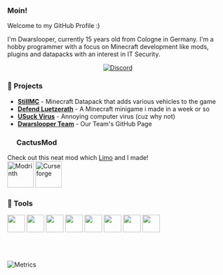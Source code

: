 ### Moin!

Welcome to my GitHub Profile :)

I'm Dwarslooper, currently 15 years old from Cologne in Germany. I'm a hobby programmer with a focus on Minecraft development like mods, plugins and datapacks with an interest in IT Security.

<div align="center">
    <a href="https://dwarslooper.com/?re=discord"><img src="https://img.shields.io/discord/687682739297845269?logo=discord&style=for-the-badge" alt="Discord"/></a>
</div>

### 🚧 Projects
 - [**StillMC**](https://github.com/Dwarslooper/STILL_MC-Ressources) - Minecraft Datapack that adds various vehicles to the game
 - [**Defend Luetzerath**](https://github.com/Dwarslooper/Defend-Luetzerath) - A Minecraft minigame i made in a week or so
 - [**USuck Virus**](https://github.com/Dwarslooper/usuck-Virus-V2/) - Annoying computer virus (cuz why not)
 - [**Dwarslooper Team**](https://github.com/Dwarslooper-Team) - Our Team's GitHub Page

### <img src="https://cactusmod.xyz/media/cactus.png" height=17> CactusMod
Check out this neat mod which [Limo](https://github.com/LimoDerEchte) and I made!
<br>
<a href="https://modrinth.com/mod/cactus" target="_blank"><img src="https://wsrv.nl/?url=https%3A%2F%2Fcdn.jsdelivr.net%2Fnpm%2F%40intergrav%2Fdevins-badges%403%2Fassets%2Fcozy%2Favailable%2Fmodrinth_vector.svg" height=60 alt="Modrinth"></a>
<a href="https://www.curseforge.com/minecraft/mc-mods/cactus-mod" target="_blank"><img src="https://cdn2.unrealengine.com/egs-curseforge-overwolf-ic1-400x400-efe6f7172cef.png?h=270&quality=medium&resize=1&w=480" height=60 alt="Curseforge"></a>

### 🔧 Tools
<div>
  <img height="40" src="https://cdn.jsdelivr.net/gh/devicons/devicon/icons/java/java-original.svg" />
  <img height="40" src="https://resources.jetbrains.com/storage/products/company/brand/logos/IntelliJ_IDEA_icon.svg" />
  <img height="40" src="https://cdn.jsdelivr.net/gh/devicons/devicon/icons/go/go-original.svg" />
  <img height="40" src="https://resources.jetbrains.com/storage/products/company/brand/logos/WebStorm_icon.svg" />
  <img height="40" src="https://cdn.jsdelivr.net/gh/devicons/devicon/icons/git/git-original.svg" />
  <img height="40" src="https://cdn.jsdelivr.net/gh/devicons/devicon/icons/gradle/gradle-plain.svg" />
  <img height="40" src="https://www.svgrepo.com/show/373288/maven.svg" />
  <img height="40" src="https://cdn.jsdelivr.net/gh/devicons/devicon/icons/docker/docker-original.svg" />
</div>

<br><br>
<!--
<p align="left">
  <img src="https://github-readme-stats.vercel.app/api?username=dwarslooper&show_icons=true" alt="dwarslooper" /> 
</p>
-->
<img src="https://metrics.lecoq.io/Dwarslooper?template=classic&base.header=0&gists=1&lines=1&config.timezone=Europe%2FBerlin" alt="Metrics">

<!--
**Dwarslooper/Dwarslooper** is a ✨ _special_ ✨ repository because its `README.md` (this file) appears on your GitHub profile.

Here are some ideas to get you started:

- 🔭 I’m currently working on ...
- 🌱 I’m currently learning ...
- 👯 I’m looking to collaborate on ...
- 🤔 I’m looking for help with ...
- 💬 Ask me about ...
- 📫 How to reach me: ...
- 😄 Pronouns: ...
- ⚡ Fun fact: ...
-->
